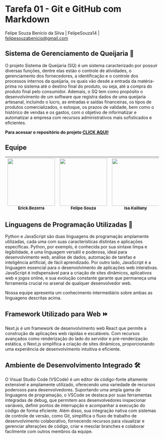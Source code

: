 # Tarefa 01 - Git e GitHub com Markdown

Felipe Souza Benício da Silva | FelipeSouza14 | felipesouzabenicio@gmail.com

## Sistema de Gerenciamento de Queijaria 🧀
O projeto Sistema de Queijaria (SQ) é um sistema caracterizado por possuir diversas funções, dentre elas estão o controle de atividades, o gerenciamento dos fornecedores, a identificação e o controle dos processos internos da queijaria, os quais vão desde a entrada da matéria-prima no sistema até o destino final do produto, ou seja, até a compra do produto final pelo consumidor. Ademais, o SQ tem como propósito o desenvolvimento de um software que registra dados de uma queijaria artesanal, incluindo o lucro, as entradas e saídas financeiras, os tipos de produtos comercializados, o estoque, os prazos de validade, bem como o histórico de vendas e os gastos, com o objetivo de informatizar e automatizar a empresa com recursos administrativos mais sofisticados e eficientes.

**Para acessar o repositório do projeto [CLICK AQUI!](https://github.com/melquetrindade/sigQueijaria)**

## Equipe
| [<img src="https://avatars.githubusercontent.com/u/102674727?v=4" width=155><br><sub>Erick Bezerra</sub>](https://github.com/ErickBezerrar) | [<img src="https://avatars.githubusercontent.com/u/112143084?v=4" width=155><br><sub>Felipe Souza</sub>](https://github.com/FelipeSouza14) | [<img src="https://avatars.githubusercontent.com/u/103084622?v=4" width=155><br><sub>Isa Kaillany</sub>](https://github.com/IsaKaillany) | [<img src="https://avatars.githubusercontent.com/u/107930253?v=4" width=155><br><sub>Manuelly Victor</sub>](https://github.com/Manuelly1) | [<img src="https://avatars.githubusercontent.com/u/111925696?v=4" width=155><br><sub>Melque Rodrigues</sub>](https://github.com/melquetrindade) | [<img src="https://avatars.githubusercontent.com/u/87441572?v=4" width=155><br><sub>Thamiris Borges</sub>](https://github.com/Thami03) |
| :---: | :---: | :---: | :---: | :---:| :---:|

## Linguagens de Programação Utilizadas 🚀
Python e JavaScript são duas linguagens de programação amplamente utilizadas, cada uma com suas características distintas e aplicações específicas. Python, por exemplo, é conhecida por sua sintaxe limpa e legibilidade, é uma linguagem versátil e poderosa, ideal para desenvolvimento web, análise de dados, automação de tarefas e inteligência artificial, de fácil aprendizado.
Por outro lado, JavaScript é a linguagem essencial para o desenvolvimento de aplicações web interativas. JavaScript é indispensável para a criação de sites dinâmicos, aplicativos web e jogos online, e sua evolução constante garante que permaneça uma ferramenta crucial no arsenal de qualquer desenvolvedor web.

Nossa equipe apresenta um conhecimento intermediário sobre ambas as linguagens descritas acima.

## Framework Utilizado para Web ⏩
Next.js é um framework de desenvolvimento web React que permite a construção de aplicações web rápidas e escaláveis. Com recursos avançados como renderização do lado do servidor e pré-renderização estática, o Next.js simplifica a criação de sites dinâmicos, proporcionando uma experiência de desenvolvimento intuitiva e eficiente.

## Ambiente de Desenvolvimento Integrado 🛠️
O Visual Studio Code (VSCode) é um editor de código-fonte altamente extensível e amplamente utilizado, oferecendo uma variedade de recursos poderosos para desenvolvedores. Suportando uma ampla gama de linguagens de programação, o VSCode se destaca por suas ferramentas integradas de debug, que permitem aos desenvolvedores inspecionar variáveis, definir pontos de interrupção e acompanhar a execução do código de forma eficiente. Além disso, sua integração nativa com sistemas de controle de versão, como Git, simplifica o fluxo de trabalho de desenvolvimento colaborativo, fornecendo recursos para visualizar e gerenciar alterações de código, criar e mesclar branches e colaborar facilmente com outros membros da equipe.
